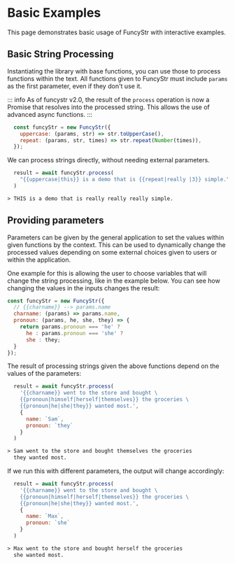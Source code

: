 # Basic Examples

This page demonstrates basic usage of FuncyStr with interactive examples.

## Basic String Processing

Instantiating the library with base functions, you can use those to process functions within the text. All functions given to FuncyStr must include `params` as the first parameter, even if they don't use it.

::: info
As of funcystr v2.0, the result of the `process` operation is now a Promise that resolves into the processed string. This allows the use of advanced async functions.
:::

```js
  const funcyStr = new FuncyStr({
    uppercase: (params, str) => str.toUpperCase(),
    repeat: (params, str, times) => str.repeat(Number(times)),
  });
```

We can process strings directly, without needing external parameters.

```js
  result = await funcyStr.process(
    "{{uppercase|this}} is a demo that is {{repeat|really |3}} simple."
  )
```
```txt
> THIS is a demo that is really really really simple.
```

## Providing parameters 

Parameters can be given by the general application to set the values within given functions by the context. This can be used to dynamically change the processed values depending on some external choices given to users or within the application.

One example for this is allowing the user to choose variables that will change the string processing, like in the example below. You can see how changing the values in the inputs changes the result:

```js
const funcyStr = new FuncyStr({
  // {{charname}} --> params.name
  charname: (params) => params.name,
  pronoun: (params, he, she, they) => {
    return params.pronoun === 'he' ?
      he : params.pronoun === 'she' ?
      she : they;
  }
});
```

The result of processing strings given the above functions depend on the values of the parameters:

```js
  result = await funcyStr.process(
    '{{charname}} went to the store and bought \
    {{pronoun|himself|herself|themselves}} the groceries \
    {{pronoun|he|she|they}} wanted most.',
    {
      name: `Sam`,
      pronoun: `they`
    }
  )
```

```txt
> Sam went to the store and bought themselves the groceries 
  they wanted most.
```

If we run this with different parameters, the output will change accordingly:

```js
  result = await funcyStr.process(
    '{{charname}} went to the store and bought \
    {{pronoun|himself|herself|themselves}} the groceries \
    {{pronoun|he|she|they}} wanted most.',
    {
      name: `Max`,
      pronoun: `she`
    }
  )
```

```txt
> Max went to the store and bought herself the groceries 
  she wanted most.
```

